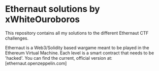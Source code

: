 # Ethernaut solutions by xWhiteOuroboros
This repository contains all my solutions to the different Ethernaut CTF challenges.

Ethernaut is a Web3/Solidity based wargame meant to be played in the Ethereum Virtual Machine. Each level is a smart contract that needs to be 'hacked'.
You can find the current, official version at: [ethernaut.openzeppelin.com]
